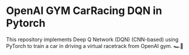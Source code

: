 
# OpenAI GYM CarRacing DQN in Pytorch

This repository implements Deep Q Network (DQN) (CNN-based) using PyTorch to train a car in driving a virtual racetrack 
from OpenAI gym. 🏎️🤖

